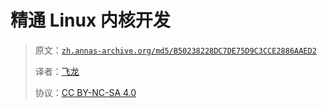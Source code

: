 # 精通 Linux 内核开发

> 原文：[`zh.annas-archive.org/md5/B50238228DC7DE75D9C3CCE2886AAED2`](https://zh.annas-archive.org/md5/B50238228DC7DE75D9C3CCE2886AAED2)
> 
> 译者：[飞龙](https://github.com/wizardforcel)
> 
> 协议：[CC BY-NC-SA 4.0](http://creativecommons.org/licenses/by-nc-sa/4.0/)